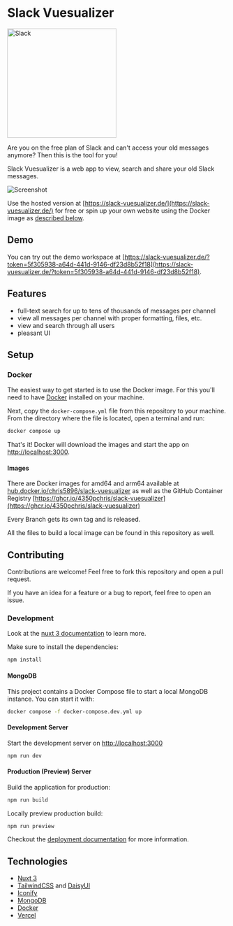 # Slack Vuesualizer

<img alt="Slack" width="250" height="250" src="./public/Slack_Mark.svg"/>

Are you on the free plan of Slack and can't access your old messages anymore?
Then this is the tool for you!

Slack Vuesualizer is a web app to view, search and share your old Slack messages.

![Screenshot](./public/screenshot.png)

Use the hosted version at [https://slack-vuesualizer.de/](https://slack-vuesualizer.de/) for free or spin up your own website using the Docker image as [described below](#setup).

## Demo

You can try out the demo workspace at [https://slack-vuesualizer.de/?token=5f305938-a64d-441d-9146-df23d8b52f18](https://slack-vuesualizer.de/?token=5f305938-a64d-441d-9146-df23d8b52f18).

## Features

* full-text search for up to tens of thousands of messages per channel
* view all messages per channel with proper formatting, files, etc.
* view and search through all users
* pleasant UI

## Setup

### Docker

The easiest way to get started is to use the Docker image.
For this you'll need to have [Docker](https://www.docker.com/) installed on your machine.

Next, copy the `docker-compose.yml` file from this repository to your machine.
From the directory where the file is located, open a terminal and run:

```bash
docker compose up
```

That's it! Docker will download the images and start the app on [http://localhost:3000](http://localhost:3000).

#### Images

There are Docker images for amd64 and arm64 available at [hub.docker.io/chris5896/slack-vuesualizer](https://hub.docker.com/repository/docker/chris5896/slack-vuesualizer) as well as the GitHub Container Registry [https://ghcr.io/4350pchris/slack-vuesualizer](https://ghcr.io/4350pchris/slack-vuesualizer)

Every Branch gets its own tag and is released.

All the files to build a local image can be found in this repository as well.

## Contributing

Contributions are welcome! Feel free to fork this repository and open a pull request.

If you have an idea for a feature or a bug to report, feel free to open an issue.

### Development

Look at the [nuxt 3 documentation](https://nuxt.com) to learn more.

Make sure to install the dependencies:

```bash
npm install
```

#### MongoDB

This project contains a Docker Compose file to start a local MongoDB instance. You can start it with:

```bash
docker compose -f docker-compose.dev.yml up
```

#### Development Server

Start the development server on [http://localhost:3000](http://localhost:3000)

```bash
npm run dev
```

#### Production (Preview) Server

Build the application for production:

```bash
npm run build
```

Locally preview production build:

```bash
npm run preview
```

Checkout the [deployment documentation](https://nuxt.com/docs/getting-started/deployment) for more information.

## Technologies

* [Nuxt 3](https://v3.nuxtjs.org/)
* [TailwindCSS](https://tailwindcss.com/) and [DaisyUI](https://daisyui.com)
* [Iconify](https://github.com/iconify/iconify)
* [MongoDB](https://www.mongodb.com/)
* [Docker](https://www.docker.com/)
* [Vercel](https://vercel.com/)
